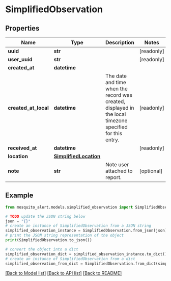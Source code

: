 # SimplifiedObservation


## Properties

Name | Type | Description | Notes
------------ | ------------- | ------------- | -------------
**uuid** | **str** |  | [readonly] 
**user_uuid** | **str** |  | [readonly] 
**created_at** | **datetime** |  | 
**created_at_local** | **datetime** | The date and time when the record was created, displayed in the local timezone specified for this entry. | [readonly] 
**received_at** | **datetime** |  | [readonly] 
**location** | [**SimplifiedLocation**](SimplifiedLocation.md) |  | 
**note** | **str** | Note user attached to report. | [optional] 

## Example

```python
from mosquito_alert.models.simplified_observation import SimplifiedObservation

# TODO update the JSON string below
json = "{}"
# create an instance of SimplifiedObservation from a JSON string
simplified_observation_instance = SimplifiedObservation.from_json(json)
# print the JSON string representation of the object
print(SimplifiedObservation.to_json())

# convert the object into a dict
simplified_observation_dict = simplified_observation_instance.to_dict()
# create an instance of SimplifiedObservation from a dict
simplified_observation_from_dict = SimplifiedObservation.from_dict(simplified_observation_dict)
```
[[Back to Model list]](../README.md#documentation-for-models) [[Back to API list]](../README.md#documentation-for-api-endpoints) [[Back to README]](../README.md)


